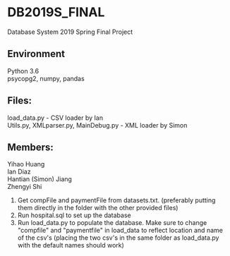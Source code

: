 # DB2019S_FINAL  
Database System 2019 Spring Final Project  
  
## Environment  
Python 3.6  
psycopg2, numpy, pandas  
  
## Files:  
load_data.py - CSV loader by Ian  
Utils.py, XMLparser.py, MainDebug.py - XML loader by Simon  
  
## Members:  
Yihao Huang  
Ian Diaz  
Hantian (Simon) Jiang  
Zhengyi Shi  

1. Get compFile and paymentFile from datasets.txt. (preferably putting them directly in the folder with the other provided files)
1. Run hospital.sql to set up the database 
2. Run load_data.py to populate the database. 
   Make sure to change "compfile" and "paymentfile" in load_data to reflect location and name of the csv's
   (placing the two csv's in the same folder as load_data.py with the default names should work)